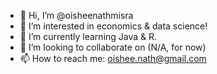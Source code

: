 - 👋 Hi, I’m @oisheenathmisra
- 👀 I’m interested in economics & data science!
- 🌱 I’m currently learning Java & R.
- 💞️ I’m looking to collaborate on (N/A, for now)
- 📫 How to reach me: oishee.nath@gmail.com

<!---
oisheenathmisra/oisheenathmisra is a ✨ special ✨ repository because its `README.md` (this file) appears on your GitHub profile.
You can click the Preview link to take a look at your changes.
--->
